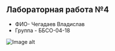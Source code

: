 ﻿## Лабораторная работа №4
- ФИО- Чегадаев Владислав
- Группа - ББСО-04-18

![Image alt](https://github.com/chegadaevvlad/O.S-chegad/docker/Screenshot.png)
